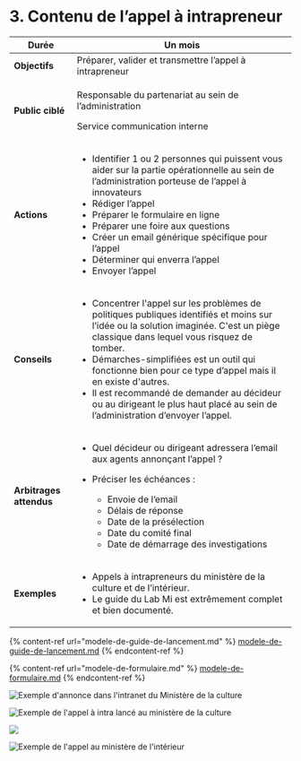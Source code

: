 # 3. Contenu de l’appel à intrapreneur

| **Durée**               | **Un mois**                                                                                                                                                                                                                                                                                                                                                                                                                                             |
| ----------------------- | ------------------------------------------------------------------------------------------------------------------------------------------------------------------------------------------------------------------------------------------------------------------------------------------------------------------------------------------------------------------------------------------------------------------------------------------------------- |
| **Objectifs**           | Préparer, valider et transmettre l’appel à intrapreneur                                                                                                                                                                                                                                                                                                                                                                                                 |
| **Public ciblé**        | <p>Responsable du partenariat au sein de l’administration</p><p>Service communication interne</p>                                                                                                                                                                                                                                                                                                                                                       |
| **Actions**             | <ul><li>Identifier 1 ou 2 personnes qui puissent vous aider sur la partie opérationnelle au sein de l’administration porteuse de l’appel à innovateurs</li><li>Rédiger l’appel</li><li>Préparer le formulaire en ligne</li><li>Préparer une foire aux questions</li><li>Créer un email générique spécifique pour l’appel</li><li>Déterminer qui enverra l’appel</li><li>Envoyer l’appel</li></ul>                                                       |
| **Conseils**            | <ul><li>Concentrer l'appel sur les problèmes de politiques publiques identifiés et moins sur l’idée ou la solution imaginée. C'est un piège classique dans lequel vous risquez de tomber.</li><li>Démarches-simplifiées est un outil qui fonctionne bien pour ce type d’appel mais il en existe d'autres.</li><li>Il est recommandé de demander au décideur ou au dirigeant le plus haut placé au sein de l’administration d’envoyer l’appel.</li></ul> |
| **Arbitrages attendus** | <ul><li>Quel décideur ou dirigeant adressera l’email aux agents annonçant l’appel ?</li><li><p>Préciser les échéances :</p><ul><li>Envoie de l’email</li><li>Délais de réponse</li><li>Date de la présélection</li><li>Date du comité final</li><li>Date de démarrage des investigations</li></ul></li></ul>                                                                                                                                            |
| **Exemples**            | <ul><li>Appels à intrapreneurs du ministère de la culture et de l’intérieur.</li><li>Le guide du Lab Mi est extrêmement complet et bien documenté.<br></li></ul>                                                                                                                                                                                                                                                                                        |

{% content-ref url="modele-de-guide-de-lancement.md" %}
[modele-de-guide-de-lancement.md](modele-de-guide-de-lancement.md)
{% endcontent-ref %}

{% content-ref url="modele-de-formulaire.md" %}
[modele-de-formulaire.md](modele-de-formulaire.md)
{% endcontent-ref %}

![Exemple d'annonce dans l'intranet du Ministère de la culture](https://lh5.googleusercontent.com/U-BzcwFKYcLa8d1kKs608XRAcAqUt6eWX8YKpyzBjhcTk9qnU3OnARTwNX0-6P2VpYgAWuJrmBHXRoW8wvoZH5z\_84bRYF9JUTa1vnfR8hr1Z2XULmwneW40FfLyKkYgTexW5DgZ)

![Exemple de l'appel à intra lancé au ministère de la culture](https://lh6.googleusercontent.com/1bdBiaY0Y9WYg93\_JHagAixRTbV7vMzgRy2l4o6wEyR8gHCYlviMcjIXRNStWTUwrN8XEj5lpsZO4WLjvWq3MKKD8-HupYsd2-TF2LMVRD88MtYuEb6UD4XT8MRdLUnf1WIGnZ57)

![](https://lh3.googleusercontent.com/IKJo1lSgHKdEYNLyC96vM0RYvIdxOymDv1ajXFYvwsU9GBm1ugXdD3RGeXz6lfvKFanKXN\_figTko8npqPKM5ReoSpK1TSwWt962U\_mdSF9kLwBCDZdzBfG\_ZjUc9GPon8frvT3Y)

![Exemple de l'appel au ministère de l'intérieur](https://lh4.googleusercontent.com/BhfYzzB7PRZbrOWFj3g8wBclD22ovFDbw3Hjr3PsOe-V7subAjkVmcX5BRdYzTpSzSkS9dUz\_\_SsFBpwFP6jQQftsnQFfG7pU-JbEH5dTU6RwVNkuQl1Gf0v6O1UAr0rs3Y9jzDk)
